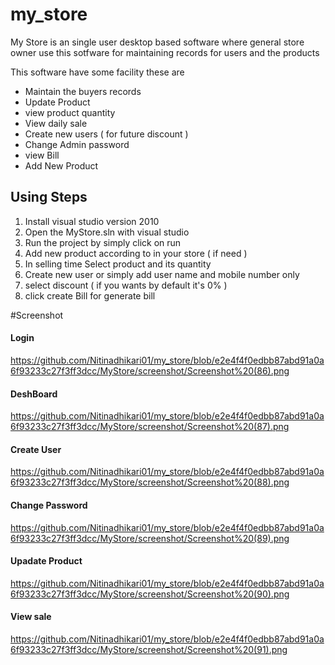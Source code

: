 # my_store

My Store is an single user desktop based software where general store owner use this sotfware for maintaining records for users and the products

This software have some facility these are <br/>
      <ul>
      <li> Maintain the buyers records </li>
      <li>  Update Product</li>
      <li>  view product quantity</li>
      <li>  View daily sale</li>
      <li>  Create new users ( for future discount )</li>
      <li>  Change Admin password</li>
      <li>  view Bill</li>
      <li>  Add New Product</li>
      </ul>
     
     
 ## Using Steps 
 
 <ol><li>Install visual studio version 2010</li> 
  <li>Open the MyStore.sln with visual studio </li>
  <li>Run the project by simply click on run </li>
  <li>Add new product according to in your store ( if need ) </li>
  <li>In selling time Select product and its quantity</li>
  <li>Create new user or simply add user name and mobile number only</li>
  <li>select discount ( if you wants by default it's 0% )</li>
  <li>click create Bill for generate bill</li>
 </ol>

#Screenshot

#### Login
https://github.com/Nitinadhikari01/my_store/blob/e2e4f4f0edbb87abd91a0a6f93233c27f3ff3dcc/MyStore/screenshot/Screenshot%20(86).png


#### DeshBoard
https://github.com/Nitinadhikari01/my_store/blob/e2e4f4f0edbb87abd91a0a6f93233c27f3ff3dcc/MyStore/screenshot/Screenshot%20(87).png

####  Create User
https://github.com/Nitinadhikari01/my_store/blob/e2e4f4f0edbb87abd91a0a6f93233c27f3ff3dcc/MyStore/screenshot/Screenshot%20(88).png

#### Change Password
https://github.com/Nitinadhikari01/my_store/blob/e2e4f4f0edbb87abd91a0a6f93233c27f3ff3dcc/MyStore/screenshot/Screenshot%20(89).png


#### Upadate Product
https://github.com/Nitinadhikari01/my_store/blob/e2e4f4f0edbb87abd91a0a6f93233c27f3ff3dcc/MyStore/screenshot/Screenshot%20(90).png


#### View sale
https://github.com/Nitinadhikari01/my_store/blob/e2e4f4f0edbb87abd91a0a6f93233c27f3ff3dcc/MyStore/screenshot/Screenshot%20(91).png
